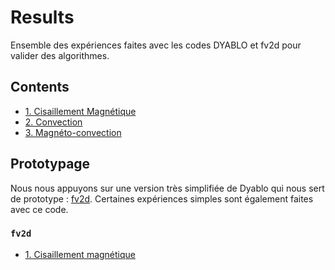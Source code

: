 # Results

Ensemble des expériences faites avec les codes DYABLO et fv2d pour valider des algorithmes.

## Contents

- [1. Cisaillement Magnétique](dyablo/ShearB/)
- [2. Convection](dyablo/convection/)
- [3. Magnéto-convection](dyablo/magnetoconvection/)
 
## Prototypage

Nous nous appuyons sur une version très simplifiée de Dyablo qui nous sert de prototype : [fv2d](https://github.com/mdelorme/fv2d.git). Certaines expériences simples sont également faites avec ce code.
### `fv2d`

- [1. Cisaillement magnétique](fv2d/ShearB/)
 
